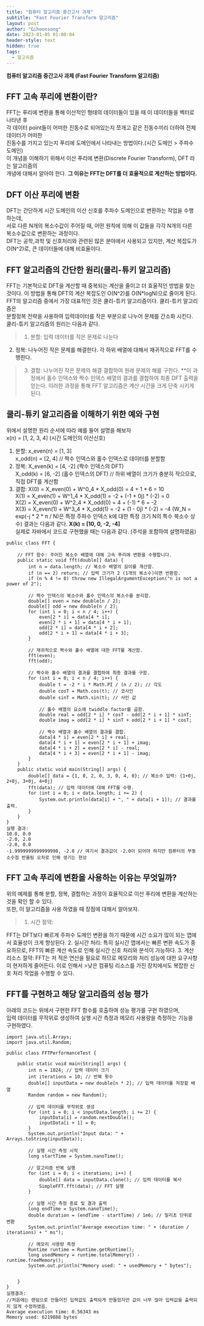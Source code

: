 ```yaml
---
title: "컴퓨터 알고리즘 중간고사 과제"
subtitle: "Fast Fourier Transform 알고리즘"
layout: post
author: "Gihoonsong"
date: 2023-01-05 01:00:04
header-style: text
hidden: true
tags:
  - 알고리즘
---
```

**컴퓨터 알고리즘 중간고사 과제 (Fast Fourier Transform 알고리즘)**

## FFT 고속 푸리에 변환이란?
FFT는 푸리에 변환을 통해 이산적인 형태의 데이터들이 있을 때 이 데이터들을 벡터로 나타낸 후    
각 데이터 point들이 어떠한 진동수로 되어있는지 쪼개고 같은 진동수끼리 더하여 전체 데이터가 어떠한      
진동수를 가지고 있는지 푸리에 도메인에서 나타내는 방법이다.(시간 도메인 > 주파수 도메인)    
이 개념을 이해하기 위해서 이산 푸리에 변환(Discrete Fourier Transform), DFT 라는 알고리즘의    
개념에 대해서 알아야 한다. **그 이유는 FFT는 DFT를 더 효율적으로 계산하는 방법이다.**
## DFT 이산 푸리에 변환
DFT는 간단하게 시간 도메인의 이산 신호를 주파수 도메인으로 변환하는 작업을 수행하는데,  
서로 다른 N개의 복소수값이 주어질 때, 어떤 원칙에 의해 이 값들을 각각 N개의 다른 복소수값으로 변환하는 과정이다.  
DFT는 공학,과학 및 신호처리와 관련된 많은 분야에서 사용되고 있지만, 계산 복잡도가 O(N^2)로, 큰 데이터들에 대해 비효율이다.
## FFT 알고리즘의 간단한 원리(쿨리-튜키 알고리즘)
FFT는 기본적으로 DFT을 계산할 때 중복되는 계산을 줄이고 더 효울적인 방법을 찾는 것이다.
이 방법을 통해 DFT의 계산 복잡도인 O(N^2)를 O(N*logN)으로 줄이게 된다.
FFT의 알고리즘 중에서 가장 대표적인 것은 쿨리-튜키 알고리즘이다. 쿨리-튜키 알고리즘은  
분할정복 전략을 사용하여 입력데이터를 작은 부분으로 나누어 문제를 간소화 시킨다.  
쿨리-튜키 알고리즘의 원리는 다음과 같다.  
>1. 분할: 입력 데이터를 작은 문제로 나눈다
2. 정복: 나누어진 작은 문제를 해결한다. 각 하위 배열에 대해서 재귀적으로 FFT를 수행한다.
>3. 결합: 나누어진 작은 문제의 해결 결합하여 원래 문제의 해를 구한다. **이 과정에서 홀수 인덱스와 짝수 인덱스 배열의 결과를 결합하여 최종 DFT 출력을 얻는다.
이러한 과정을 통해 FFT 알고리즘은 계산 시간을 크게 단축 시키게 된다. 
## 쿨리-튜키 알고리즘을 이해하기 위한 예와 구현
위에서 설명한 원리 순서에 따라 예를 들어 설명을 해보자  
x(n) = [1, 2, 3, 4] (시간 도메인의 이산신호)  
1. 분할:
x_even(n) = [1, 3]  
x_odd(n) = [2, 4] // 짝수 인덱스와 홀수 인덱스로 데이터를 분할함
2. 정복:
X_even(k) = [4, -2] (짝수 인덱스의 DFT)  
X_odd(k) = [6, -2] (홀수 인덱스의 DFT) // 하위 배열이 크기가 충분히 작으므로, 직접 DFT를 계산함
3. 결합:
X(0) = X_even(0) + W^0_4 * X_odd(0) = 4 + 1 * 6 = 10  
X(1) = X_even(1) + W^1_4 * X_odd(1) = -2 + (-1 + 0j) * (-2) = 0  
X(2) = X_even(0) + W^2_4 * X_odd(0) = 4 + (-1) * 6 = -2  
X(3) = X_even(1) + W^3_4 * X_odd(1) = -2 + (1 - 0j) * (-2) = -4
(W_N = exp(-j * 2 * π / N)은 특정 주파수 인덱스 k에 대한 특정 크기 N의 특수 복소수 상수)
결과는 다음과 같다. **X(k) = [10, 0, -2, -4]**   
실제로 자바에서 코드로 구현했을 때는 다음과 같다. (주석을 포함하여 설명하였음)

```
public class FFT {

    // FFT 함수: 주어진 복소수 배열에 대해 고속 푸리에 변환을 수행합니다.
    public static void fft(double[] data) {
        int n = data.length; // 복소수 배열의 길이를 계산함.
        if (n == 2) return; // 입력 크기가 2 (1개의 복소수)이면 반환함.
        if (n % 4 != 0) throw new IllegalArgumentException("n is not a power of 2");

        // 짝수 인덱스의 복소수와 홀수 인덱스의 복소수를 분리함.
        double[] even = new double[n / 2];
        double[] odd = new double[n / 2];
        for (int i = 0; i < n / 4; i++) {
            even[2 * i] = data[4 * i];
            even[2 * i + 1] = data[4 * i + 1];
            odd[2 * i] = data[4 * i + 2];
            odd[2 * i + 1] = data[4 * i + 3];
        }

        // 재귀적으로 짝수와 홀수 배열에 대한 FFT를 계산함.
        fft(even);
        fft(odd);

        // 짝수와 홀수 배열의 결과를 결합하여 최종 결과를 구함.
        for (int i = 0; i < n / 4; i++) {
            double t = -2 * i * Math.PI / (n / 2); // 각도
            double cosT = Math.cos(t); // 코사인 
            double sinT = Math.sin(t); // 사인 값

            // 홀수 배열의 요소에 twiddle factor를 곱함.
            double real = odd[2 * i] * cosT - odd[2 * i + 1] * sinT;
            double imag = odd[2 * i] * sinT + odd[2 * i + 1] * cosT;

            // 짝수 배열과 홀수 배열의 결과를 결합.
            data[4 * i] = even[2 * i] + real;
            data[4 * i + 1] = even[2 * i + 1] + imag;
            data[4 * i + 2] = even[2 * i] - real;
            data[4 * i + 3] = even[2 * i + 1] - imag;
        }
    }
    public static void main(String[] args) {
        double[] data = {1, 0, 2, 0, 3, 0, 4, 0}; // 복소수 입력: {1+0j, 2+0j, 3+0j, 4+0j}
        fft(data); // 입력 데이터에 대해 FFT를 수행.
        for (int i = 0; i < data.length; i += 2) {
            System.out.println(data[i] + ", " + data[i + 1]); // 결과를 출력.
        }
    }
}
실행 결과:
10.0, 0.0
-2.0, 2.0
-2.0, 0.0
-1.9999999999999998, -2.0 // 여기서 결과값이 -2.0이 되어야 하지만 컴퓨터의 부동 소수점 반올림 오차로 인해 생기는 현상
```


## FFT 고속 푸리에 변환을 사용하는 이유는 무엇일까?
위의 예제를 통해 분할, 정복, 결합하는 과정이 효율적으로 이산 푸리에 변환을 계산하는 것을 확인 할 수 있다.  
또한, 이 알고리즘을 사용 하였을 때 장점에 대해서 알아보자.
>1. 시간 절약:

FFT는 DFT보다 빠르게 주파수 도메인 변환을 하기 때문에 시간 소요가 많이 되는 앱에서 효율성이 크게 향상된다.
2. 실시간 처리:
특히 실시간 앱에서는 빠른 변환 속도가 중요하므로, FFT의 빠른 계산 속도로 인해 실시간 신호 처리와 분석이 가능하다.
3. 계산 리소스 절약:
FFT는 저 적은 연산을 필요로 하므로 메모리와 처리 성능에 대한 요구사항이 현저하게 줄어든다. 이로 인해서 >낮은 컴퓨팅 리소스를 가진 장치에서도 복잡한 신호 처리 작업을 수행할 수 있다.

## FFT를 구현하고 해당 알고리즘의 성능 평가
아래의 코드는 위에서 구현한 FFT 함수를 호출하여 성능 평가를 구현 하였으며,  
입력 데이터를 무작위로 생성하여 실행 시간 측정과 메모리 사용량을 측정하는 기능을 구현하였다.
```
import java.util.Arrays;
import java.util.Random;

public class FFTPerformanceTest {

    public static void main(String[] args) {
        int n = 1024; // 입력 데이터 크기
        int iterations = 10; // 반복 횟수
        double[] inputData = new double[n * 2]; // 입력 데이터를 저장할 배열
        Random random = new Random();

        // 입력 데이터를 무작위로 생성
        for (int i = 0; i < inputData.length; i += 2) {
            inputData[i] = random.nextDouble();
            inputData[i + 1] = 0;
        }
        System.out.println("Input data: " + Arrays.toString(inputData));

        // 실행 시간 측정 시작
        long startTime = System.nanoTime();

        // 알고리즘 반복 실행
        for (int i = 0; i < iterations; i++) {
            double[] data = inputData.clone(); // 입력 데이터를 복사
            SimpleFFT.fft(data); // FFT 실행
        }

        // 실행 시간 측정 종료 및 결과 출력
        long endTime = System.nanoTime();
        double duration = (endTime - startTime) / 1e6; // 밀리초 단위로 변환
        System.out.println("Average execution time: " + (duration / iterations) + " ms");

        // 메모리 사용량 측정 
        Runtime runtime = Runtime.getRuntime();
        long usedMemory = runtime.totalMemory() - runtime.freeMemory();
        System.out.println("Memory used: " + usedMemory + " bytes");

      
    }
}
실행결과:
//처음에는 랜덤으로 만들어진 입력값도 출력되게 만들었지만 값이 너무 많아 입력값을 출력되지 않게 수정하였음.
Average execution time: 0.56343 ms
Memory used: 6219888 bytes

```
